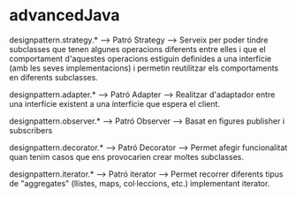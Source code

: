 # advancedJava

designpattern.strategy.* --> Patró Strategy --> Serveix per poder tindre subclasses que tenen algunes operacions diferents entre elles i que el comportament d'aquestes operacions estiguin definides a una interfície (amb les seves implementacions) i permetin reutilitzar els comportaments en diferents subclasses.

designpattern.adapter.* --> Patró Adapter --> Realitzar d'adaptador entre una interfície existent a una interfície que espera el client. 

designpattern.observer.* --> Patró Observer --> Basat en figures publisher i subscribers

designpattern.decorator.* --> Patró Decorator --> Permet afegir funcionalitat quan tenim casos que ens provocarien crear moltes subclasses.

designpattern.iterator.* --> Patró iterator --> Permet recorrer diferents tipus de "aggregates" (llistes, maps, col·leccions, etc.) implementant iterator.
